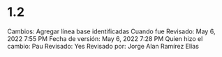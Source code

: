 # 1.2

Cambios: Agregar línea base identificadas
Cuando fue Revisado: May 6, 2022 7:55 PM
Fecha de  versión: May 6, 2022 7:28 PM
Quien hizo el cambio: Pau
Revisado: Yes
Revisado por: Jorge Alan Ramírez Elías